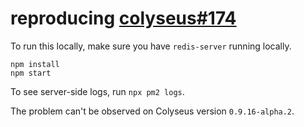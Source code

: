 # reproducing [colyseus#174](https://github.com/gamestdio/colyseus/issues/174)

To run this locally, make sure you have `redis-server` running locally.

```
npm install
npm start
```

To see server-side logs, run `npx pm2 logs`.

The problem can't be observed on Colyseus version `0.9.16-alpha.2`.
